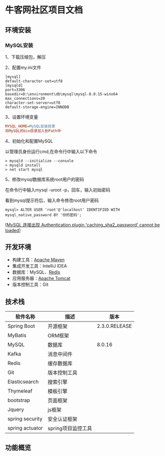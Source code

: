 # 牛客网社区项目文档

## 环境安装

### MySQL安装

1、下载压缩包，解压

2、配置my.ini文件

```mysql
[mysql]
default-character-set=utf8
[mysqld]
port=3306
basedir=D:\environment\db\mysql\mysql-8.0.15-winx64
max_connections=20
character-set-server=utf8
default-storage-engine=INNODB
```

3、设置环境变量

```ini
MYSQL_HOME=MySQL安装目录
将MySQL的bin目录加入到Path中
```

4、初始化和配置MySQL

以管理员身份运行cmd,在命令行中输入以下命令

```mysql
> mysqld --initialize --console
> mysqld install
> net start mysql
```

5、修改mysql数据库系统root用户的密码

在命令行中输入mysql -uroot -p，回车，输入初始密码

看到mysql提示符后，输入命令修改root用户密码

```mysql
mysql> ALTER USER 'root'@'localhost' IDENTIFIED WITH mysql_native_password BY '你的密码'; 
```

[[MySQL 连接出现 Authentication plugin 'caching_sha2_password' cannot be loaded]](https://www.cnblogs.com/zhurong/p/9898675.html)



## 开发环境

- 构建工具：[Apache Maven](http://maven.apache.org)
- 集成开发工具：IntelliJ IDEA
- 数据库：MySQL、[Redis](https://redis.io/)
- 应用服务器：[Apache Tomcat](https://tomcat.apache.org/)
- 版本控制工具：Git

## 技术栈

| 软件名称        | 描述               | 版本          |
| --------------- | ------------------ | ------------- |
| Spring Boot     | 开源框架           | 2.3.0.RELEASE |
| MyBatis         | ORM框架            |               |
| MySQL           | 数据库             | 8.0.16        |
| Kafka           | 消息中间件         |               |
| Redis           | 缓存数据库         |               |
| Git             | 版本控制工具       |               |
| Elasticsearch   | 搜索引擎           |               |
| Thymeleaf       | 模板引擎           |               |
| bootstrap       | 页面框架           |               |
| Jquery          | js框架             |               |
| spring security | 安全认证框架       |               |
| spring actuator | spring项目监控工具 |               |

## 功能概览

